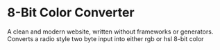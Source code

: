 # 8-Bit Color Converter

A clean and modern website, written without frameworks or generators. Converts a radio style two byte input into either rgb or hsl 8-bit color
